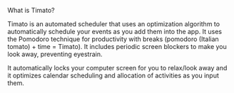 What is Timato?

Timato is an automated scheduler that uses an optimization algorithm to automatically schedule your events as you add them into the app. It uses the Pomodoro technique for productivity with breaks (pomodoro (Italian tomato) + time = Timato). It includes periodic screen blockers to make you look away, preventing eyestrain.

It automatically locks your computer screen for you to relax/look away and it optimizes calendar scheduling and allocation of activities as you input them.
